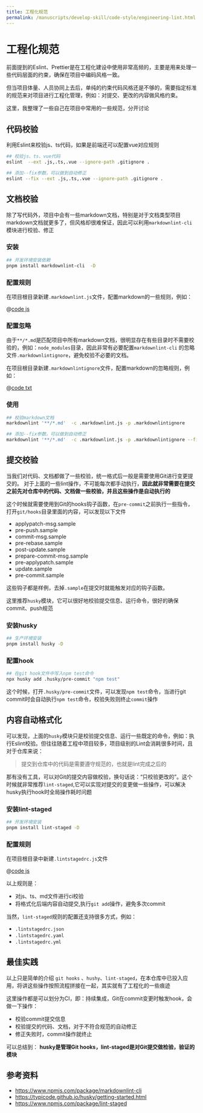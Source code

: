 ```yaml
---
title: 工程化规范
permalink: /manuscripts/develop-skill/code-style/engineering-lint.html
---
```


# 工程化规范

前面提到的Eslint、Prettier是在工程化建设中使用非常高频的，主要是用来处理一些代码层面的约束，确保在项目中编码风格一致。

但当项目体量、人员协同上去后，单纯的约束代码风格还是不够的，需要指定标准的规范来对项目进行工程化管理，例如：对提交、更改的内容做风格约束。

这里，我整理了一些自己在项目中常用的一些规范，分开讨论

## 代码校验

利用Eslint来校验js、ts代码，如果是前端还可以配置vue对应规则

```bash
## 校验js、ts、vue代码
eslint  --ext .js,.ts,.vue --ignore-path .gitignore .

## 添加--fix参数，可以做到自动修正
eslint --fix --ext .js,.ts,.vue --ignore-path .gitignore .
```

## 文档校验

除了写代码外，项目中会有一些markdown文档，特别是对于文档类型项目markdown文档就更多了，但风格却很难保证，因此可以利用`markdownlint-cli`模块进行校验、修正

### 安装

```bash
## 开发环境安装依赖
pnpm install markdownlint-cli  -D
```

### 配置规则

在项目根目录新建`.markdownlint.js`文件，配置markdown的一些规则，例如：

@[code js](~/.markdownlint.js)

### 配置忽略

由于`**/*.md`是匹配项目中所有markdown文档，很明显存在有些目录时不需要校验的，例如：`node_modules`目录，因此非常有必要配置`markdownlint-cli`
的忽略文件`.markdownlintignore`，避免校验不必要的文档。

在项目根目录新建`.markdownlintignore`文件，配置markdown的忽略规则，例如：

@[code txt](~/.markdownlintignore)

### 使用

```bash
## 校验markdown文档
markdownlint '**/*.md'  -c .markdownlint.js -p .markdownlintignore 

## 添加--fix参数，可以做到自动修正
markdownlint '**/*.md'  -c .markdownlint.js -p .markdownlintignore --fix
```

## 提交校验

当我们对代码、文档都做了一些校验，统一格式后一般是需要使用Git进行变更提交的。
对于上面的一些lint操作，不可能每次都手动执行，**因此就非常需要在提交之前先对仓库中的代码、文档做一些校验，并且这些操作是自动执行的**

这个时候就需要使用到Git的hooks钩子函数，在`pre-commit`之前执行一些指令，打开`git/hooks`目录里面的内容，可以发现以下文件

- applypatch-msg.sample
- pre-push.sample
- commit-msg.sample
- pre-rebase.sample
- post-update.sample
- prepare-commit-msg.sample
- pre-applypatch.sample
- update.sample
- pre-commit.sample

这些钩子都是样例，去掉`.sample`在提交时就能触发对应的钩子函数。

这里推荐`husky`模块，它可以很好地校验提交信息、运行命令，很好的确保commit、push规范

### 安装husky

```bash
## 生产环境安装
pnpm install husky -D
```

### 配置hook

```bash
## 在git hook文件中写入npm test命令
npx husky add .husky/pre-commit "npm test"
```

这个时候，打开`.husky/pre-commit`文件，可以发现`npm test`命令，当进行git commit时会自动执行`npm test`命令，校验失败则终止`commit`操作

## 内容自动格式化

可以发现，上面的`husky`模块只是校验提交信息、运行一些既定的命令，例如：执行Eslint校验。但往往随着工程中项目较多，项目级别的Lint会消耗很多时间，且对于仓库来说：

> 提交到仓库中的代码是需要遵守规范的，也就是lint完成之后的

那有没有工具，可以对Git的提交内容做校验，换句话说：“只校验更改的”。这个时候就非常推荐`lint-staged`,它可以实现对提交的变更做一些操作，可以解决husky执行hook时全局操作耗时问题

### 安装lint-staged

```bash
## 开发环境安装
pnpm install lint-staged -D
```

### 配置规则

在项目根目录中新建`.lintstagedrc.js`文件

@[code js](~/.lintstagedrc.js)

以上规则是：

- 对js、ts、md文件进行ci校验
- 将格式化后端内容自动提交,执行`git add`操作，避免多次commit

当然，`lint-staged`规则的配置还支持很多方式，例如：

- `.lintstagedrc.json`
- `.lintstagedrc.yaml`
- `.lintstagedrc.yml`

## 最佳实践

以上只是简单的介绍 `git hooks` 、`hushy`、`lint-staged`，在本仓库中已投入应用，将讲这些操作按照流程拼接在一起，其实就有了工程化的一些痕迹

这里操作都是可以划分为CI，即：持续集成，Git在commit变更时触发hook，会做一下操作：

- 校验commit提交信息
- 校验提交的代码、文档，对于不符合规范的自动修正
- 修正失败时，commit操作就终止

可以总结到： **husky是管理Git hooks，lint-staged是对Git提交做检验，验证的模块**

## 参考资料

- <https://www.npmjs.com/package/markdownlint-cli>
- <https://typicode.github.io/husky/getting-started.html>
- <https://www.npmjs.com/package/lint-staged>
